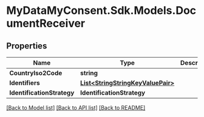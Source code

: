 # MyDataMyConsent.Sdk.Models.DocumentReceiver

## Properties

Name | Type | Description | Notes
------------ | ------------- | ------------- | -------------
**CountryIso2Code** | **string** |  | 
**Identifiers** | [**List&lt;StringStringKeyValuePair&gt;**](StringStringKeyValuePair.md) |  | 
**IdentificationStrategy** | **IdentificationStrategy** |  | 

[[Back to Model list]](../README.md#documentation-for-models) [[Back to API list]](../README.md#documentation-for-api-endpoints) [[Back to README]](../README.md)

